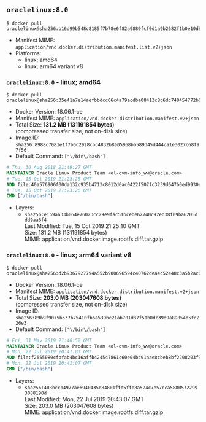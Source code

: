 ## `oraclelinux:8.0`

```console
$ docker pull oraclelinux@sha256:b16d99b548c8185f7b78e6f82a9880fcf0d1a9b2682f1b0e10d8219ae7ba6198
```

-	Manifest MIME: `application/vnd.docker.distribution.manifest.list.v2+json`
-	Platforms:
	-	linux; amd64
	-	linux; arm64 variant v8

### `oraclelinux:8.0` - linux; amd64

```console
$ docker pull oraclelinux@sha256:35e41a7e14aefbbdcc66c4a79acdba08413c8c6dc740454772b0ade51d4bdfce
```

-	Docker Version: 18.06.1-ce
-	Manifest MIME: `application/vnd.docker.distribution.manifest.v2+json`
-	Total Size: **131.2 MB (131191854 bytes)**  
	(compressed transfer size, not on-disk size)
-	Image ID: `sha256:8988c7081e1f7b6c2928cbc4832b8a05968bb589d45d444ca1e3027c68f97f56`
-	Default Command: `["\/bin\/bash"]`

```dockerfile
# Thu, 30 Aug 2018 21:49:27 GMT
MAINTAINER Oracle Linux Product Team <ol-ovm-info_ww@oracle.com>
# Tue, 15 Oct 2019 21:23:25 GMT
ADD file:40a576906f00da132c935b4713c8012d0ac0422f507fc3239d647b0ed9930ed7 in / 
# Tue, 15 Oct 2019 21:23:26 GMT
CMD ["/bin/bash"]
```

-	Layers:
	-	`sha256:e1b9aa33b064e76023cc29e9fac51bcebe62740c92ed38f09ba6205ddd9aa6f4`  
		Last Modified: Tue, 15 Oct 2019 21:25:10 GMT  
		Size: 131.2 MB (131191854 bytes)  
		MIME: application/vnd.docker.image.rootfs.diff.tar.gzip

### `oraclelinux:8.0` - linux; arm64 variant v8

```console
$ docker pull oraclelinux@sha256:d2b9367927794a552b900696594c40762deaec52e48c3a5b2ac09ca67d2e3263
```

-	Docker Version: 18.06.1-ce
-	Manifest MIME: `application/vnd.docker.distribution.manifest.v2+json`
-	Total Size: **203.0 MB (203047608 bytes)**  
	(compressed transfer size, not on-disk size)
-	Image ID: `sha256:89b9f9075b537b75410fb6a539bc21ab701d37f51b0dc39d9a89854d5fd226e3`
-	Default Command: `["\/bin\/bash"]`

```dockerfile
# Fri, 31 May 2019 21:40:52 GMT
MAINTAINER Oracle Linux Product Team <ol-ovm-info_ww@oracle.com>
# Mon, 22 Jul 2019 20:41:03 GMT
ADD file:f2655080cfbfab4bc16affb424547861c60e04b491aae8cbeb8bf2208203f916 in / 
# Mon, 22 Jul 2019 20:41:07 GMT
CMD ["/bin/bash"]
```

-	Layers:
	-	`sha256:408bccb4977ae6940435d84801ffd5ffe8a524c7e57cca58805722993088190d`  
		Last Modified: Mon, 22 Jul 2019 20:43:07 GMT  
		Size: 203.0 MB (203047608 bytes)  
		MIME: application/vnd.docker.image.rootfs.diff.tar.gzip
